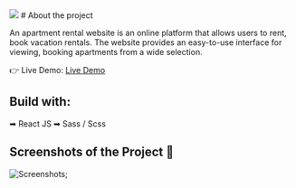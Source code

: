 
<img ailign="center" src="https://goldkalman.netlify.app/static/media/Logo.ede9970f8c005f69c337.png"/>
# About the project

An apartment rental website is an online platform that allows users to rent, book vacation rentals. The website provides an easy-to-use interface for viewing, booking apartments from a wide selection.


👉 Live Demo: <a href="https://goldkalman.netlify.app/">Live Demo</a>


## Build with:
➡ React JS
➡ Sass / Scss


## Screenshots of the Project 📸

![Screenshots](./fullpage.png);